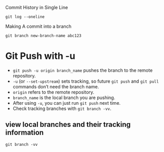 Commit History in Single Line
```
git log --oneline
```
Making A commit into a branch 
```
git branch new-branch-name abc123
```
# Git Push with -u

- `git push -u origin branch_name` pushes the branch to the remote repository.
- `-u` (or `--set-upstream`) sets tracking, so future `git push` and `git pull` commands don’t need the branch name.
- `origin` refers to the remote repository.
- `branch_name` is the local branch you are pushing.
- After using `-u`, you can just run `git push` next time.
- Check tracking branches with `git branch -vv`.
## view local branches and their tracking information
```
git branch -vv
```
